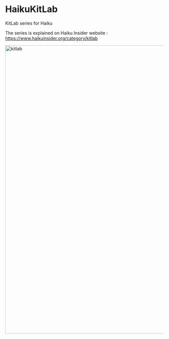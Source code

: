 # HaikuKitLab

KitLab series for Haiku

The series is explained on Haiku Insider website : <br>
https://www.haikuinsider.org/category/kitlab

<img width="1271" height="917" alt="kitlab" src="https://github.com/user-attachments/assets/aeb6833b-dd81-48c6-ba55-0fa7555cca4c" />
